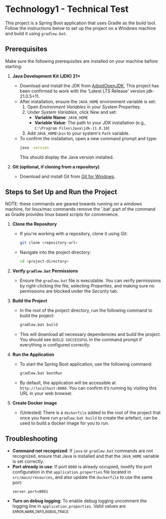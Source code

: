 # Technology1 - Technical Test

This project is a Spring Boot application that uses Gradle as the build tool. Follow the instructions below to set up the project on a Windows machine and build it using `gradlew.bat`.

## Prerequisites

Make sure the following prerequisites are installed on your machine before starting:

1. **Java Development Kit (JDK) 21+**
    - Download and install the JDK from  [AdoptOpenJDK](https://adoptopenjdk.net/), This project has been confirmed to work with the 'Latest LTS Release' version jdk-21.0.5+11.
    - After installation, ensure the `JAVA_HOME` environment variable is set:
        1. Open *Environment Variables* in your System Properties.
        2. Under *System Variables*, click *New* and set:
            - **Variable Name**: `JAVA_HOME`
            - **Variable Value**: The path to your JDK installation (e.g., `C:\Program Files\Java\jdk-11.0.10`)
        3. Add `JAVA_HOME\bin` to your system's `Path` variable.
    - To confirm the installation, open a new command prompt and type:
      ```bash
      java -version
      ```
      This should display the Java version installed.

2. **Git (optional, if cloning from a repository)**
    - Download and install Git from [Git for Windows](https://gitforwindows.org/).

## Steps to Set Up and Run the Project

NOTE: these commands are geared towards running on a windows machine, for linux/mac commands remove the '.bat' part of the command as Gradle provides linux based scripts for convenience.

1. **Clone the Repository**
    - If you're working with a repository, clone it using Git:
      ```bash
      git clone <repository-url>
      ```
    - Navigate into the project directory:
      ```bash
      cd <project-directory>
      ```

2. **Verify `gradlew.bat` Permissions**
    - Ensure the `gradlew.bat` file is executable. You can verify permissions by right-clicking the file, selecting *Properties*, and making sure no permissions are blocked under the *Security* tab.

3. **Build the Project**
    - In the root of the project directory, run the following command to build the project:
      ```bash
      gradlew.bat build
      ```
    - This will download all necessary dependencies and build the project. You should see `BUILD SUCCESSFUL` in the command prompt if everything is configured correctly.

4. **Run the Application**
    - To start the Spring Boot application, use the following command:
      ```bash
      gradlew.bat bootRun
      ```
    - By default, the application will be accessible at `http://localhost:8080`. You can confirm it’s running by visiting this URL in your web browser.

5. **Create Docker image**
    - (Untested) There is a `dockerfile` added to the root of the project that once you have run `gradlew.bat build` to create the artefact, can be used to build a docker image for you to run.

## Troubleshooting

- **Command not recognized**: If `java` or `gradlew.bat` commands are not recognized, ensure that Java is installed and that the `JAVA_HOME` variable is set correctly.
- **Port already in use**: If port `8080` is already occupied, modify the port configuration in the `application.properties` file located in `src/main/resources`, and also update the `dockerfile` to use the same port:
  ```properties
  server.port=8081

- **Turn on debug logging**: To enable debug logging uncomment the logging line in `application.properties`. Valid values are `ERROR`,`WARN`,`INFO`,`DEBUG`,`TRACE`